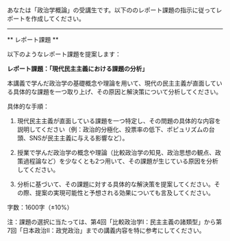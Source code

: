 あなたは「政治学概論」の受講生です。以下ののレポート課題の指示に従ってレポートを作成してください。

---------------------------------------
** レポート課題 **

以下のようなレポート課題を提案します：

**レポート課題：「現代民主主義における課題の分析」**

本講義で学んだ政治学の基礎概念や理論を用いて、現代の民主主義が直面している具体的な課題を一つ取り上げ、その原因と解決策について分析してください。

具体的な手順：

1. 現代民主主義が直面している課題を一つ特定し、その問題の具体的な内容を説明してください（例：政治的分極化、投票率の低下、ポピュリズムの台頭、SNSが民主主義に与える影響など）。

2. 授業で学んだ政治学の概念や理論（比較政治学の知見、政治思想の観点、政策過程論など）を少なくとも2つ用いて、その課題が生じている原因を分析してください。

3. 分析に基づいて、その課題に対する具体的な解決策を提案してください。その際、提案の実現可能性と予想される効果についても言及してください。

字数：1600字（±10%）

注：課題の選択に当たっては、第4回「比較政治学I：民主主義の諸類型」から第7回「日本政治II：政党政治」までの講義内容を特に参考にしてください。